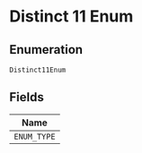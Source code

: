 
# Distinct 11 Enum

## Enumeration

`Distinct11Enum`

## Fields

| Name |
|  --- |
| `ENUM_TYPE` |

